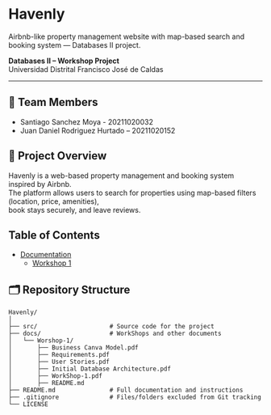 # Havenly
Airbnb-like property management website with map-based search and booking system — Databases II project.

**Databases II – Workshop Project**  
Universidad Distrital Francisco José de Caldas  

---

## 👥 Team Members
- Santiago Sanchez Moya - 20211020032
- Juan Daniel Rodriguez Hurtado – 20211020152

## 📌 Project Overview
Havenly is a web-based property management and booking system inspired by Airbnb.  
The platform allows users to search for properties using map-based filters (location, price, amenities),  
book stays securely, and leave reviews.  

## Table of Contents

- [Documentation](./docs)
  - [Workshop 1](./docs/Worshop-1)

## 🗂️ Repository Structure

```
Havenly/
│
├── src/                    # Source code for the project
├── docs/                   # WorkShops and other documents
│   └── Worshop-1/
│       ├── Business Canva Model.pdf
│       ├── Requirements.pdf
│       ├── User Stories.pdf
│       ├── Initial Database Architecture.pdf
│       ├── WorkShop-1.pdf
│       ├── README.md
├── README.md               # Full documentation and instructions
├── .gitignore              # Files/folders excluded from Git tracking
└── LICENSE                 
```
